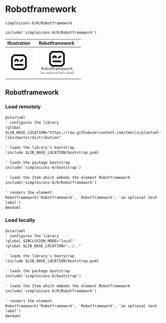 # Robotframework


```text
simpleicons-6/R/Robotframework
```

```text
include('simpleicons-6/R/Robotframework')
```



| Illustration | Robotframework |
| :---: | :---: |
| ![illustration for Illustration](../../simpleicons-6/R/Robotframework.png) | ![illustration for Robotframework](../../simpleicons-6/R/Robotframework.Local.png) |




## Robotframework

### Load remotely
```plantuml
@startuml
' configures the library
!global $LIB_BASE_LOCATION="https://raw.githubusercontent.com/tmorin/plantuml-libs/master/distribution"

' loads the library's bootstrap
!include $LIB_BASE_LOCATION/bootstrap.puml

' loads the package bootstrap
include('simpleicons-6/bootstrap')

' loads the Item which embeds the element Robotframework
include('simpleicons-6/R/Robotframework')

' renders the element
Robotframework('Robotframework', 'Robotframework', 'an optional tech label')
@enduml
```

### Load locally
```plantuml
@startuml
' configures the library
!global $INCLUSION_MODE="local"
!global $LIB_BASE_LOCATION="../.."

' loads the library's bootstrap
!include $LIB_BASE_LOCATION/bootstrap.puml

' loads the package bootstrap
include('simpleicons-6/bootstrap')

' loads the Item which embeds the element Robotframework
include('simpleicons-6/R/Robotframework')

' renders the element
Robotframework('Robotframework', 'Robotframework', 'an optional tech label')
@enduml
```

